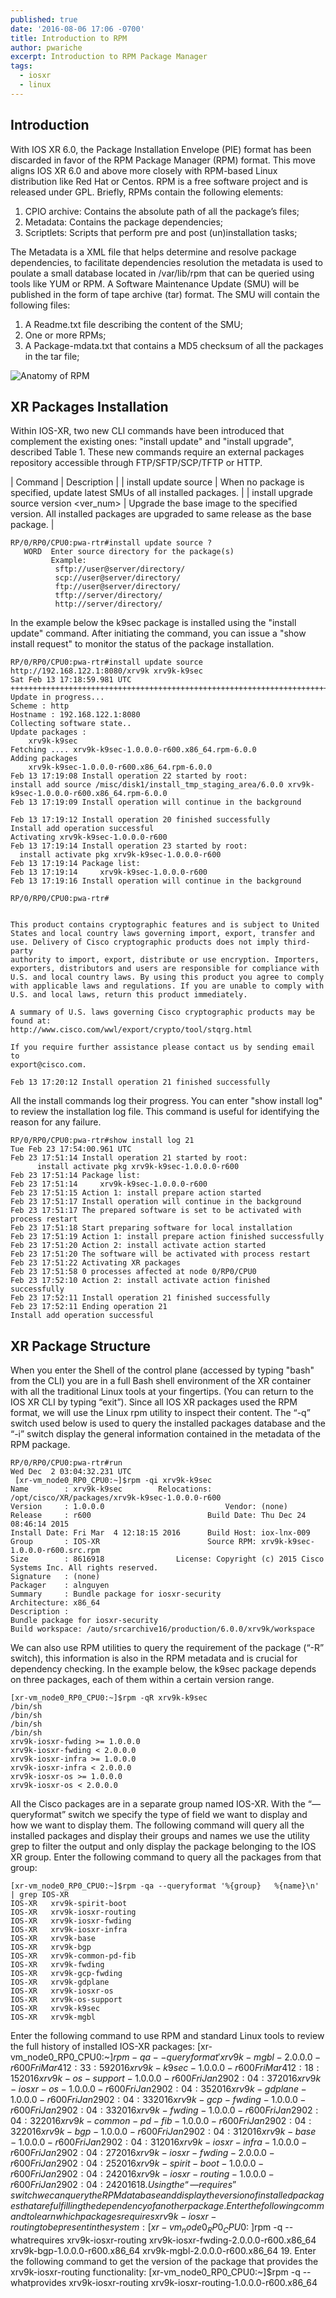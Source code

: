 ```yaml
---
published: true
date: '2016-08-06 17:06 -0700'
title: Introduction to RPM
author: pwariche
excerpt: Introduction to RPM Package Manager
tags:
  - iosxr
  - linux
---
```

## Introduction

With IOS XR 6.0, the Package Installation Envelope (PIE) format has been discarded in favor of the RPM Package Manager (RPM) format. This move aligns IOS XR 6.0  and above more closely with RPM-based Linux distribution like Red Hat or Centos. RPM is a free software project and is released under GPL. Briefly, RPMs contain the following elements:

1. CPIO archive: Contains the absolute path of all the package’s files;
2. Metadata: Contains the package dependencies;
3. Scriptlets: Scripts that perform pre and post (un)installation tasks;

The Metadata is a XML file that helps determine and resolve package dependencies, to facilitate dependencies resolution the metadata is used to poulate a small database located in /var/lib/rpm that can be queried using tools like YUM or RPM.
A Software Maintenance Update (SMU) will be published in the form of tape archive (tar) format. The SMU will contain the following files:

1. A Readme.txt file describing the content of the SMU;
2. One or more RPMs;
3. A Package-mdata.txt that contains a MD5 checksum of all the packages in the tar file;

![Anatomy of RPM]({{site.baseurl}}/images/RPM.png)

## XR Packages Installation 
Within IOS-XR, two new CLI commands have been introduced that complement the existing ones: "install update" and "install upgrade", described Table 1. These new commands require an external packages repository accessible through FTP/SFTP/SCP/TFTP or HTTP.

| Command   | Description |
| install update source <repository> | When no package is specified, update latest SMUs of all installed packages. |
| install upgrade source <repository> version <ver_num> | Upgrade the base image to the specified version. All installed packages are upgraded to same release as the base package. |

```
RP/0/RP0/CPU0:pwa-rtr#install update source ?
   WORD  Enter source directory for the package(s)   
         Example: 
          sftp://user@server/directory/
          scp://user@server/directory/
          ftp://user@server/directory/
          tftp://server/directory/
          http://server/directory/
```
In the example below the k9sec package is installed using the "install update" command. After initiating the command, you can issue a "show install request" to monitor the status of the package installation.

```
RP/0/RP0/CPU0:pwa-rtr#install update source http://192.168.122.1:8080/xrv9k xrv9k-k9sec
Sat Feb 13 17:18:59.981 UTC
++++++++++++++++++++++++++++++++++++++++++++++++++++++++++++++++++++++++++++++++
Update in progress...
Scheme : http
Hostname : 192.168.122.1:8080
Collecting software state..
Update packages :
    xrv9k-k9sec
Fetching .... xrv9k-k9sec-1.0.0.0-r600.x86_64.rpm-6.0.0
Adding packages
    xrv9k-k9sec-1.0.0.0-r600.x86_64.rpm-6.0.0
Feb 13 17:19:08 Install operation 22 started by root:
install add source /misc/disk1/install_tmp_staging_area/6.0.0 xrv9k-k9sec-1.0.0.0-r600.x86_64.rpm-6.0.0
Feb 13 17:19:09 Install operation will continue in the background

Feb 13 17:19:12 Install operation 20 finished successfully
Install add operation successful
Activating xrv9k-k9sec-1.0.0.0-r600
Feb 13 17:19:14 Install operation 23 started by root:
  install activate pkg xrv9k-k9sec-1.0.0.0-r600
Feb 13 17:19:14 Package list:
Feb 13 17:19:14     xrv9k-k9sec-1.0.0.0-r600
Feb 13 17:19:16 Install operation will continue in the background
 
RP/0/RP0/CPU0:pwa-rtr#
 
 
This product contains cryptographic features and is subject to United
States and local country laws governing import, export, transfer and
use. Delivery of Cisco cryptographic products does not imply third-party
authority to import, export, distribute or use encryption. Importers,
exporters, distributors and users are responsible for compliance with
U.S. and local country laws. By using this product you agree to comply
with applicable laws and regulations. If you are unable to comply with
U.S. and local laws, return this product immediately.

A summary of U.S. laws governing Cisco cryptographic products may be
found at:
http://www.cisco.com/wwl/export/crypto/tool/stqrg.html

If you require further assistance please contact us by sending email to
export@cisco.com.

Feb 13 17:20:12 Install operation 21 finished successfully
```

All the install commands log their progress. You can enter "show install log" to review the installation log file. This command is useful for identifying the reason for any failure.

```
RP/0/RP0/CPU0:pwa-rtr#show install log 21
Tue Feb 23 17:54:00.961 UTC
Feb 23 17:51:14 Install operation 21 started by root:
      install activate pkg xrv9k-k9sec-1.0.0.0-r600
Feb 23 17:51:14 Package list:
Feb 23 17:51:14     xrv9k-k9sec-1.0.0.0-r600
Feb 23 17:51:15 Action 1: install prepare action started
Feb 23 17:51:17 Install operation will continue in the background
Feb 23 17:51:17 The prepared software is set to be activated with process restart
Feb 23 17:51:18 Start preparing software for local installation
Feb 23 17:51:19 Action 1: install prepare action finished successfully
Feb 23 17:51:20 Action 2: install activate action started
Feb 23 17:51:20 The software will be activated with process restart
Feb 23 17:51:22 Activating XR packages
Feb 23 17:51:58 0 processes affected at node 0/RP0/CPU0
Feb 23 17:52:10 Action 2: install activate action finished successfully
Feb 23 17:52:11 Install operation 21 finished successfully
Feb 23 17:52:11 Ending operation 21
Install add operation successful
```

## XR Package Structure 
When you enter the Shell of the control plane (accessed by typing "bash" from the CLI) you are in a full Bash shell environment of the XR container with all the traditional Linux tools at your fingertips. (You can return to the IOS XR CLI by typing “exit”).
Since all IOS XR packages used the RPM format, we will use the Linux rpm utility to inspect their content. The “-q” switch used below is used to query the installed packages database and the “-i” switch display the general information contained in the metadata of the RPM package.

```
RP/0/RP0/CPU0:pwa-rtr#run
Wed Dec  2 03:04:32.231 UTC
 [xr-vm_node0_RP0_CPU0:~]$rpm -qi xrv9k-k9sec
Name        : xrv9k-k9sec        Relocations: /opt/cisco/XR/packages/xrv9k-k9sec-1.0.0.0-r600
Version     : 1.0.0.0                           Vendor: (none)
Release     : r600                          Build Date: Thu Dec 24 08:46:14 2015
Install Date: Fri Mar  4 12:18:15 2016      Build Host: iox-lnx-009
Group       : IOS-XR                        Source RPM: xrv9k-k9sec-1.0.0.0-r600.src.rpm
Size        : 8616918                License: Copyright (c) 2015 Cisco Systems Inc. All rights reserved.
Signature   : (none)
Packager    : alnguyen
Summary     : Bundle package for iosxr-security
Architecture: x86_64
Description :
Bundle package for iosxr-security
Build workspace: /auto/srcarchive16/production/6.0.0/xrv9k/workspace
```

We can also use RPM utilities to query the requirement of the package (“-R” switch), this information is also in the RPM metadata and is crucial for dependency checking. In the example below, the k9sec package depends on three packages, each of them within a certain version range.
```
[xr-vm_node0_RP0_CPU0:~]$rpm -qR xrv9k-k9sec
/bin/sh
/bin/sh
/bin/sh
/bin/sh
xrv9k-iosxr-fwding >= 1.0.0.0
xrv9k-iosxr-fwding < 2.0.0.0
xrv9k-iosxr-infra >= 1.0.0.0
xrv9k-iosxr-infra < 2.0.0.0
xrv9k-iosxr-os >= 1.0.0.0
xrv9k-iosxr-os < 2.0.0.0
```

All the Cisco packages are in a separate group named IOS-XR. With the “—queryformat” switch we specify the type of field we want to display and how we want to display them. The following command will query all the installed packages and display their groups and names we use the utility grep to filter the output and only display the package belonging to the IOS XR group. Enter the following command to query all the packages from that group:

```
[xr-vm_node0_RP0_CPU0:~]$rpm -qa --queryformat '%{group}   %{name}\n' | grep IOS-XR
IOS-XR   xrv9k-spirit-boot
IOS-XR   xrv9k-iosxr-routing
IOS-XR   xrv9k-iosxr-fwding
IOS-XR   xrv9k-iosxr-infra
IOS-XR   xrv9k-base
IOS-XR   xrv9k-bgp
IOS-XR   xrv9k-common-pd-fib 
IOS-XR   xrv9k-fwding
IOS-XR   xrv9k-gcp-fwding
IOS-XR   xrv9k-gdplane
IOS-XR   xrv9k-iosxr-os
IOS-XR   xrv9k-os-support
IOS-XR   xrv9k-k9sec
IOS-XR   xrv9k-mgbl
```

Enter the following command to use RPM and standard Linux tools to review the full history of installed IOS-XR packages:
[xr-vm_node0_RP0_CPU0:~]$rpm -qa --queryformat '%{installtime} %{group} %{name}-%{version}-%{release} %{installtime:date}\n' | grep IOS-XR | sort -nr | sed -e 's/^[0-9]*\ IOS-XR\ //'
xrv9k-mgbl-2.0.0.0-r600 Fri Mar  4 12:33:59 2016
xrv9k-k9sec-1.0.0.0-r600 Fri Mar  4 12:18:15 2016
xrv9k-os-support-1.0.0.0-r600 Fri Jan 29 02:04:37 2016
xrv9k-iosxr-os-1.0.0.0-r600 Fri Jan 29 02:04:35 2016
xrv9k-gdplane-1.0.0.0-r600 Fri Jan 29 02:04:33 2016
xrv9k-gcp-fwding-1.0.0.0-r600 Fri Jan 29 02:04:33 2016
xrv9k-fwding-1.0.0.0-r600 Fri Jan 29 02:04:32 2016
xrv9k-common-pd-fib-1.0.0.0-r600 Fri Jan 29 02:04:32 2016
xrv9k-bgp-1.0.0.0-r600 Fri Jan 29 02:04:31 2016
xrv9k-base-1.0.0.0-r600 Fri Jan 29 02:04:31 2016
xrv9k-iosxr-infra-1.0.0.0-r600 Fri Jan 29 02:04:27 2016
xrv9k-iosxr-fwding-2.0.0.0-r600 Fri Jan 29 02:04:25 2016
xrv9k-spirit-boot-1.0.0.0-r600 Fri Jan 29 02:04:24 2016
xrv9k-iosxr-routing-1.0.0.0-r600 Fri Jan 29 02:04:24 2016
18. Using the “—requires” switch we can query the RPM database and display the version of installed packages that are fulfilling the dependency of another package. Enter the following command to learn which packages requires xrv9k-iosxr-routing to be present in the system:
[xr-vm_node0_RP0_CPU0:~]$rpm -q --whatrequires xrv9k-iosxr-routing
  xrv9k-iosxr-fwding-2.0.0.0-r600.x86_64
  xrv9k-bgp-1.0.0.0-r600.x86_64
  xrv9k-mgbl-2.0.0.0-r600.x86_64
19. Enter the following command to get the version of the package that provides the xrv9k-iosxr-routing functionality:
[xr-vm_node0_RP0_CPU0:~]$rpm -q --whatprovides xrv9k-iosxr-routing
  xrv9k-iosxr-routing-1.0.0.0-r600.x86_64
